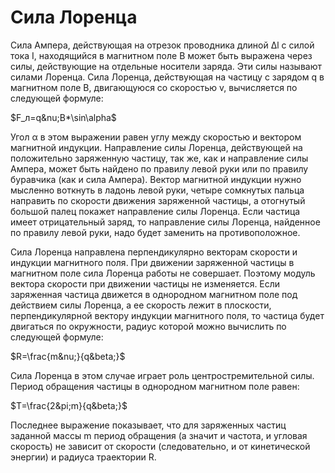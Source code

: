 # Сила Лоренца
Сила Ампера, действующая на отрезок проводника длиной Δl с силой тока I, находящийся в магнитном поле B может быть выражена через силы, действующие на отдельные носители заряда. Эти силы называют силами Лоренца. Сила Лоренца, действующая на частицу с зарядом q в магнитном поле B, двигающуюся со скоростью v, вычисляется по следующей формуле:

$F_л=q&nu;B*\sin\alpha$

Угол α в этом выражении равен углу между скоростью и вектором магнитной индукции. Направление силы Лоренца, действующей на положительно заряженную частицу, так же, как и направление силы Ампера, может быть найдено по правилу левой руки или по правилу буравчика (как и сила Ампера). Вектор магнитной индукции нужно мысленно воткнуть в ладонь левой руки, четыре сомкнутых пальца направить по скорости движения заряженной частицы, а отогнутый большой палец покажет направление силы Лоренца. Если частица имеет отрицательный заряд, то направление силы Лоренца, найденное по правилу левой руки, надо будет заменить на противоположное.

Сила Лоренца направлена перпендикулярно векторам скорости и индукции магнитного поля. При движении заряженной частицы в магнитном поле сила Лоренца работы не совершает. Поэтому модуль вектора скорости при движении частицы не изменяется. Если заряженная частица движется в однородном магнитном поле под действием силы Лоренца, а ее скорость лежит в плоскости, перпендикулярной вектору индукции магнитного поля, то частица будет двигаться по окружности, радиус которой можно вычислить по следующей формуле:

$R=\frac{m&nu;}{q&beta;}$

Сила Лоренца в этом случае играет роль центростремительной силы. Период обращения частицы в однородном магнитном поле равен:

$T=\frac{2&pi;m}{q&beta;}$

Последнее выражение показывает, что для заряженных частиц заданной массы m период обращения (а значит и частота, и угловая скорость) не зависит от скорости (следовательно, и от кинетической энергии) и радиуса траектории R.

